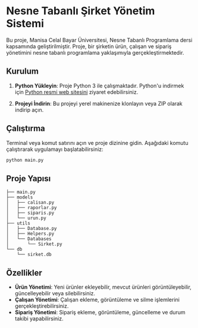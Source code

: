 # Nesne Tabanlı Şirket Yönetim Sistemi

Bu proje, Manisa Celal Bayar Üniversitesi, Nesne Tabanlı Programlama dersi kapsamında geliştirilmiştir. Proje, bir şirketin ürün, çalışan ve sipariş yönetimini nesne tabanlı programlama yaklaşımıyla gerçekleştirmektedir.

## Kurulum

1. **Python Yükleyin**: Proje Python 3 ile çalışmaktadır. Python'u indirmek için [Python resmi web sitesini](https://www.python.org/downloads/) ziyaret edebilirsiniz.

2. **Projeyi İndirin**: Bu projeyi yerel makinenize klonlayın veya ZIP olarak indirip açın.

## Çalıştırma

Terminal veya komut satırını açın ve proje dizinine gidin. Aşağıdaki komutu çalıştırarak uygulamayı başlatabilirsiniz:

```bash
python main.py
```

## Proje Yapısı

```
├── main.py
├── models
│   ├── calisan.py
│   ├── raporlar.py
│   ├── siparis.py
│   └── urun.py
├── utils
│   ├── Database.py
│   ├── Helpers.py
│   └── Databases
│       └── Sirket.py
└── db
    └── sirket.db
```

## Özellikler

- **Ürün Yönetimi**: Yeni ürünler ekleyebilir, mevcut ürünleri görüntüleyebilir, güncelleyebilir veya silebilirsiniz.
- **Çalışan Yönetimi**: Çalışan ekleme, görüntüleme ve silme işlemlerini gerçekleştirebilirsiniz.
- **Sipariş Yönetimi**: Sipariş ekleme, görüntüleme, güncelleme ve durum takibi yapabilirsiniz.